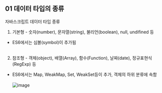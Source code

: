 ## 01 데이터 타입의 종류

자바스크립트 데이터 타입 종류 

1. 기본형 - 숫자(number), 문자열(string), 불리언(boolean), null, undifined 등
- ES6에서는 심볼(symbol)이 추가됨 <br/><br/>

2. 참조형 - 객체(object), 배열(Array), 함수(Function), 날짜(date), 정규표현식(RegExp) 등
- ES6에서는 Map, WeakMap, Set, WeakSet등이 추가, 객체의 하위 분류에 속함 <br/><br/>
![image](https://github.com/whywwhy/JS-study/assets/120763503/6976627b-8ed6-467e-859c-f3eee6d9f8bd)
